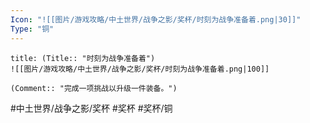 ```yaml
---
Icon: "![[图片/游戏攻略/中土世界/战争之影/奖杯/时刻为战争准备着.png|30]]"
Type: "铜"
---
```

```ad-common-bronze-trophy
title: (Title:: "时刻为战争准备着")
![[图片/游戏攻略/中土世界/战争之影/奖杯/时刻为战争准备着.png|100]]

(Comment:: "完成一项挑战以升级一件装备。")
```

#中土世界/战争之影/奖杯 #奖杯 #奖杯/铜
